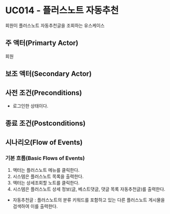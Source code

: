 # UC014 - 플러스노트 자동추천

회원이 플러스노트 자동추천글을 조회하는 유스케이스

## 주 액터(Primarty Actor)
회원


## 보조 액터(Secondary Actor)

## 사전 조건(Preconditions)
- 로그인한 상태이다.


## 종료 조건(Postconditions)


## 시나리오(Flow of Events)

### 기본 흐름(Basic Flows of Events)
1. 액터는 플러스노트 메뉴를 클릭한다.
2. 시스템은 플러스노트 목록을 출력한다.
3. 액터는 상세조회할 노트를 클릭한다.
4. 시스템은 플러스노트 상세 정보(글, 베스트댓글, 댓글 목록 자동추천글)를 출력한다.
  - 자동추천글 : 플러스노트의 분류 키워드를 포함하고 있는 다른 플러스노트 게시물을 검색하여 이를 출력한다.
